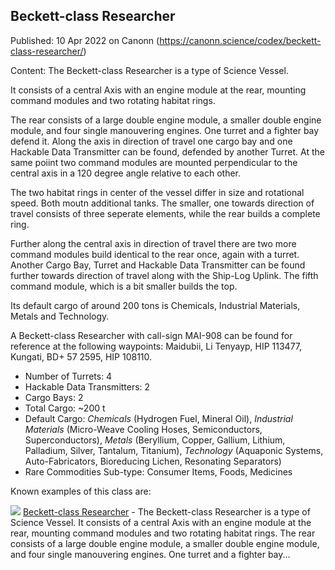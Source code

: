 ## Beckett-class Researcher

Published: 10 Apr 2022 on Canonn (https://canonn.science/codex/beckett-class-researcher/)

Content: The Beckett-class Researcher is a type of Science Vessel.

It consists of a central Axis with an engine module at the rear, mounting command modules and two rotating habitat rings.

The rear consists of a large double engine module, a smaller double engine module, and four single manouvering engines. One turret and a fighter bay defend it. Along the axis in direction of travel one cargo bay and one Hackable Data Transmitter can be found, defended by another Turret. At the same poiint two command modules are mounted perpendicular to the central axis in a 120 degree angle relative to each other.

The two habitat rings in center of the vessel differ in size and rotational speed. Both moutn additional tanks. The smaller, one towards direction of travel consists of three seperate elements, while the rear builds a complete ring.

Further along the central axis in direction of travel there are two more command modules build identical to the rear once, again with a turret. Another Cargo Bay, Turret and Hackable Data Transmitter can be found further towards direction of travel along with the Ship-Log Uplink. The fifth command module, which is a bit smaller builds the top.

Its default cargo of around 200 tons is Chemicals, Industrial Materials, Metals and Technology.

A Beckett-class Researcher with call-sign MAI-908 can be found for reference at the following waypoints: Maidubii, Li Tenyayp, HIP 113477, Kungati, BD+ 57 2595, HIP 108110.

- Number of Turrets: 4
- Hackable Data Transmitters: 2
- Cargo Bays: 2
- Total Cargo: ~200 t
- Default Cargo: *Chemicals* (Hydrogen Fuel, Mineral Oil), *Industrial Materials* (Micro-Weave Cooling Hoses, Semiconductors, Superconductors), *Metals* (Beryllium, Copper, Gallium, Lithium, Palladium, Silver, Tantalum, Titanium), *Technology* (Aquaponic Systems, Auto-Fabricators, Bioreducing Lichen, Resonating Separators)
- Rare Commodities Sub-type: Consumer Items, Foods, Medicines

Known examples of this class are:

[![](https://canonn.science/wp-content/uploads/2022/04/Beckett_class_Researcher-150x150.png)](https://canonn.science/codex/beckett-class-researcher/) [Beckett-class Researcher](https://canonn.science/codex/beckett-class-researcher/) - The Beckett-class Researcher is a type of Science Vessel. It consists of a central Axis with an engine module at the rear, mounting command modules and two rotating habitat rings. The rear consists of a large double engine module, a smaller double engine module, and four single manouvering engines. One turret and a fighter bay...